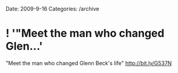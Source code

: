 Date: 2009-9-16
Categories: /archive

# ! '"Meet the man who changed Glen...'

"Meet the man who changed Glenn Beck's life"  <a href="http://bit.ly/G537N" rel="nofollow">http://bit.ly/G537N</a>
